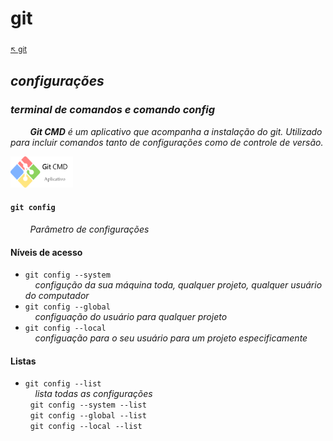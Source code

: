 # git

<sub>[:arrow_upper_left: git](readme.md)<sub>

## *configurações*

### *terminal de comandos e comando config*

&nbsp;&nbsp;&nbsp;&nbsp;&nbsp;&nbsp;&nbsp;&nbsp;***Git CMD** é um aplicativo que acompanha a instalação do git.* *Utilizado para incluir comandos tanto de configurações como de controle de versão.*

<img src="../../imgs/git-cmd-bash-icon.png?raw=true" width="100" height="50" />

#### **`git config`** 

&nbsp;&nbsp;&nbsp;&nbsp;&nbsp;&nbsp;&nbsp;&nbsp;*Parâmetro de configurações*

#### **Níveis de acesso** 

- `git config --system`<br/> 
&nbsp;&nbsp;&nbsp;&nbsp;*configução da sua máquina toda, qualquer projeto, qualquer usuário do computador*
- `git config --global`<br/> 
&nbsp;&nbsp;&nbsp;&nbsp;*configuação do usuário para qualquer projeto*
- `git config --local`<br/>
&nbsp;&nbsp;&nbsp;&nbsp;*configuação para o seu usuário para um projeto especificamente*

#### **Listas**

- `git config --list`<br/>
&nbsp;&nbsp;&nbsp;&nbsp;*lista todas as configurações*<br/>&nbsp;&nbsp;`git config --system --list`<br/>
&nbsp;&nbsp;`git config --global --list`<br/>&nbsp;&nbsp;`git config --local --list`